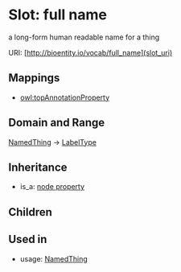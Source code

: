 # Slot: full name


a long-form human readable name for a thing

URI: [http://bioentity.io/vocab/full_name](slot_uri)
## Mappings

 * [owl:topAnnotationProperty](http://purl.obolibrary.org/obo/owl_topAnnotationProperty)
## Domain and Range

[NamedThing](NamedThing.md) -> [LabelType](LabelType.md)
## Inheritance

 *  is_a: [node property](node_property.md)
## Children

## Used in

 *  usage: [NamedThing](NamedThing.md)
